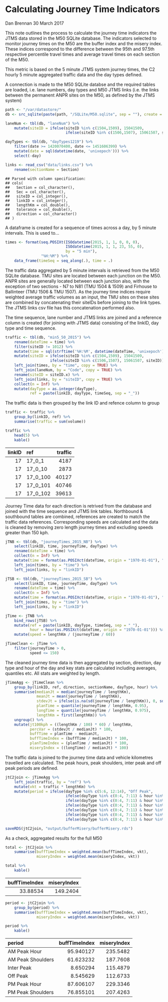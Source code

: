 Calculating Journey Time Indicators
================
Dan Brennan
30 March 2017

This note outlines the process to calculate the journey time indicators the JTMS data stored in the M50 SQLite database. The indicators selected to monitor journey times on the M50 are the buffer index and the misery index. These indices correspond to the difference between the 95th and 97.5th respective percentile travel times and average travel times on each section of the M50.

This metric is based on the 5 minute JTMS system journey times, the C2 hourly 5 minute aggregated traffic data and the day types defined.

A connection is made to the M50 SQLite databse and the required tables are loaded, i.e. lane numbers, day types and M50 JTMS links (i.e. the links between the permanent ANPR sites on the M50, as defined by the JTMS system)

``` r
path <- "/var/datastore/"
db <- src_sqlite(paste(path, "/SQLite/M50.sqlite", sep = ""), create = FALSE)
```

``` r
laneNum <- tbl(db, "laneNum") %>% 
    mutate(siteID = ifelse(siteID %in% c(1504,1509), 15041509,
                           ifelse(siteID %in% c(1506,1507), 15061507, siteID)))

dayTypes <- tbl(db, "dayTypes1219") %>% 
    filter(date >= 1420070400, date <= 1451606399) %>% 
    mutate(date = sql(datetime(date, 'unixepoch'))) %>% 
    select(-day)

links <- read_csv("data/links.csv") %>% 
    rename(sectionName = Section)
```

    ## Parsed with column specification:
    ## cols(
    ##   Section = col_character(),
    ##   Sec = col_character(),
    ##   siteID = col_integer(),
    ##   linkID = col_integer(),
    ##   lengthKm = col_double(),
    ##   tolerance = col_double(),
    ##   direction = col_character()
    ## )

A dataframe is created for a sequence of times across a day, by 5 minute intervals. This is used to...

``` r
times <- format(seq.POSIXt(ISOdatetime(2015, 1, 1, 0, 0, 0),
                           ISOdatetime(2015, 1, 1, 23, 55, 0), 
                           by = "5 min"), 
                "%H:%M") %>% 
    data_frame(timeSeq = seq_along(.), time = .)
```

The traffic data aggregated by 5 minute intervals is retrieved from the M50 SQLite database. TMU sites are located between each junction on the M50. ANPR sites are generally located between each junction also, with the exception of two sections - N7 to N81 (TMU 1504 & 1509) and Firhouse to Ballinteer (TMU 1506 & TMU 1507). As the journey time indices require weighted average traffic volumes as an input, the TMU sites on these sites are combined by concatenating their siteIDs before joining to the link types. The JTMS links csv file has this concatenation performed also.

The time sequence, lane number and JTMS links are joined and a reference column is created (for joining with JTMS data) consisting of the linkID, day type and time sequence.

``` r
traffic <- tbl(db, "min5_50_2015") %>% 
    rename(dateTime = time) %>% 
    filter(siteID != 1012) %>% 
    mutate(time = sql(strftime('%H:%M', datetime(dateTime, 'unixepoch')))) %>% 
    mutate(siteID = ifelse(siteID %in% c(1504,1509), 15041509,
                    ifelse(siteID %in% c(1506,1507), 15061507, siteID))) %>% 
    left_join(times, by = "time", copy = TRUE) %>% 
    left_join(laneNum, by = "Code", copy = TRUE) %>% 
    rename(siteID = siteID.x) %>% 
    left_join(links, by = "siteID", copy = TRUE) %>% 
    collect(n = Inf) %>% 
    mutate(dayType = as.integer(dayType),
           ref = paste(linkID, dayType, timeSeq, sep = "_"))
```

The traffic data is then grouped by the link ID and refence column to group

``` r
traffic <- traffic %>% 
    group_by(linkID, ref) %>% 
    summarise(traffic = sum(volume))

traffic %>% 
    head(5) %>% 
    kable()
```

|  linkID| ref        |  traffic|
|-------:|:-----------|--------:|
|      17| 17\_0\_1   |     4187|
|      17| 17\_0\_10  |     2873|
|      17| 17\_0\_100 |    40127|
|      17| 17\_0\_101 |    40746|
|      17| 17\_0\_102 |    39613|

Journey Time data for each direction is retrived from the database and joined with the time sequence and JTMS link tables. Northbound & southbound tables are combined, references are created to match the traffic data references. Corresponding speeds are calculated and the data is cleaned by removing zero length journey times and excluding speeds greater than 150 kph.

``` r
jTNB <- tbl(db, "journeyTimes_2015_NB") %>%
    select(linkID, time, journeyTime, dayType) %>% 
    rename(dateTime = time) %>% 
    collect(n = Inf) %>% 
    mutate(time = format(as.POSIXct(dateTime, origin = "1970-01-01"), "%H:%M")) %>% 
    left_join(times, by = "time") %>% 
    left_join(links, by = "linkID") 

jTSB <- tbl(db, "journeyTimes_2015_SB") %>%
    select(linkID, time, journeyTime, dayType) %>% 
    rename(dateTime = time) %>% 
    collect(n = Inf) %>% 
    mutate(time = format(as.POSIXct(dateTime, origin = "1970-01-01"), "%H:%M")) %>% 
    left_join(times, by = "time") %>% 
    left_join(links, by = "linkID") 

jTime <- jTNB %>% 
    bind_rows(jTSB) %>% 
    mutate(ref = paste(linkID, dayType, timeSeq, sep = "_"),
           hour = hour(as.POSIXct(dateTime, origin = "1970-01-01"))) %>% 
    mutate(speed = lengthKm / (journeyTime / 60))

jTimeClean <- jTime %>% 
    filter(journeyTime > 0,
           speed <= 150)
```

The cleaned journey time data is then aggregated by section, direction, day type and hour of the day and key stats are calculated including averages, quantiles etc. All stats are weighted by length.

``` r
jTimeAgg <- jTimeClean %>%
    group_by(linkID, ref, direction, sectionName, dayType, hour) %>% 
    summarise(medianJt = median(journeyTime / lengthKm),
              meanJt = mean(journeyTime / lengthKm),
              stdevJt = ifelse(is.na(sd(journeyTime / lengthKm)), 0, sd(journeyTime / lengthKm)),
              planTime = quantile(journeyTime / lengthKm, 0.95),
              longTime = quantile(journeyTime / lengthKm, 0.975),
              lengthKm = first(lengthKm)) %>% 
    ungroup() %>% 
    mutate(jt100kph = ((lengthKm / 100) * 60) / lengthKm,
           percVar = (stdevJt / medianJt) * 100,
           buffTime = planTime - medianJt,
           buffTimeIndex = (buffTime / medianJt) * 100,
           planTimeIndex = (planTime / medianJt) * 100,
           miseryIndex = ((longTime) / medianJt) * 100)
```

The traffic data is joined to the journey time data and vehicle kilometres travelled are calculated. The peak hours, peak shoulders, inter peak and off peak periods are defined.

``` r
jtC2join <- jTimeAgg %>% 
    left_join(traffic, by = "ref") %>% 
    mutate(vkt = traffic * lengthKm) %>% 
    mutate(period = ifelse(dayType %in% c(5:6, 12:14), "Off Peak",
                           ifelse(dayType %in% c(0:4, 7:11) & hour %in% c(0:6, 19:23), "Off Peak",
                           ifelse(dayType %in% c(0:4, 7:11) & hour %in% c(7, 9), "AM Peak Shoulders",
                           ifelse(dayType %in% c(0:4, 7:11) & hour %in% c(16, 18), "PM Peak Shoulders",
                           ifelse(dayType %in% c(0:4, 7:11) & hour %in% c(8), "AM Peak Hour",
                           ifelse(dayType %in% c(0:4, 7:11) & hour %in% c(17), "PM Peak Hour",
                           ifelse(dayType %in% c(0:4, 7:11) & hour %in% c(10:16), "Inter Peak", NA))))))))

saveRDS(jtC2join, "output/bufferMisery/bufferMisery.rds")
```

As a check, aggregated results for the full M50

``` r
total <- jtC2join %>% 
    summarise(buffTimeIndex = weighted.mean(buffTimeIndex, vkt),
              miseryIndex = weighted.mean(miseryIndex, vkt))

total %>%
    kable()
```

|  buffTimeIndex|  miseryIndex|
|--------------:|------------:|
|       33.88534|     149.2404|

``` r
period <- jtC2join %>% 
    group_by(period) %>% 
    summarise(buffTimeIndex = weighted.mean(buffTimeIndex, vkt),
              miseryIndex = weighted.mean(miseryIndex, vkt))

period %>%
    kable()
```

| period            |  buffTimeIndex|  miseryIndex|
|:------------------|--------------:|------------:|
| AM Peak Hour      |      95.940127|     235.5482|
| AM Peak Shoulders |      61.623232|     187.7608|
| Inter Peak        |       8.650294|     115.4879|
| Off Peak          |       8.545629|     112.6733|
| PM Peak Hour      |      87.606107|     229.3346|
| PM Peak Shoulders |      76.855101|     207.4263|
